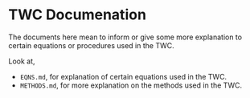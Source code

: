 # TWC Documenation
The documents here mean to inform or give some more explanation to certain equations or procedures used in the TWC.

Look at,
- `EQNS.md`, for explanation of certain equations used in the TWC.
- `METHODS.md`, for more explanation on the methods used in the TWC. 
